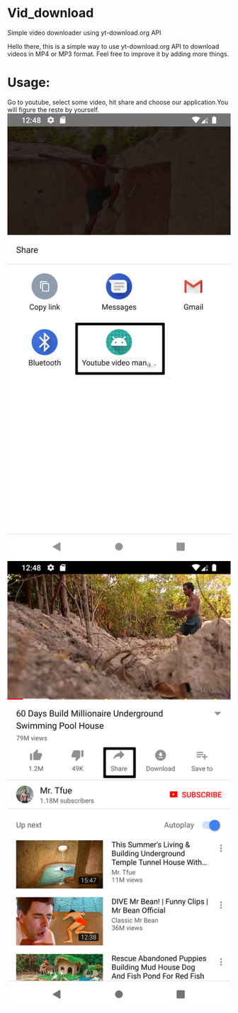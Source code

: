 # Vid_download
Simple video downloader using yt-download.org API

Hello there, this is a simple way to use yt-download.org API to download videos in MP4 or MP3 format.
Feel free to improve it by adding more things.
# Usage:
Go to youtube, select some video, hit share and choose our application.You will figure the reste by yourself.
![Screenshot](Screenshot_1587901731.png)
![Screenshot](Screenshot_1587901741.png)

